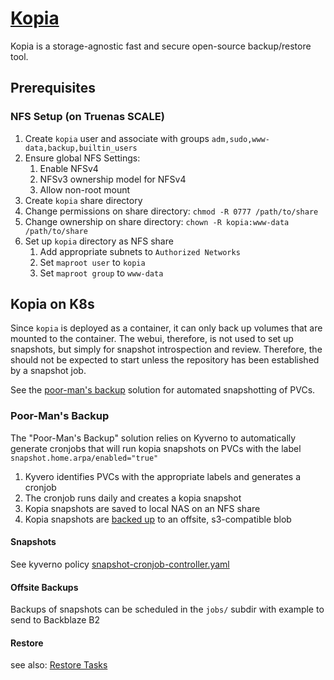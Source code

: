 # [Kopia](https://kopia.io/docs/getting-started/)

Kopia is a storage-agnostic fast and secure open-source backup/restore tool.

## Prerequisites

### NFS Setup (on Truenas SCALE)

1. Create `kopia` user and associate with groups `adm,sudo,www-data,backup,builtin_users`
2. Ensure global NFS Settings:
   1. Enable NFSv4
   2. NFSv3 ownership model for NFSv4
   3. Allow non-root mount
3. Create `kopia` share directory
4. Change permissions on share directory: `chmod -R 0777 /path/to/share`
5. Change ownership on share directory: `chown -R kopia:www-data /path/to/share`
6. Set up `kopia` directory as NFS share
   1. Add appropriate subnets to `Authorized Networks`
   2. Set `maproot user` to `kopia`
   3. Set `maproot group` to `www-data`

## Kopia on K8s

Since `kopia` is deployed as a container, it can only back up volumes that are mounted to the container.
The webui, therefore, is not used to set up snapshots, but simply for snapshot introspection and review.
Therefore, the should not be expected to start unless the repository has been established by a snapshot job.

See the [poor-man's backup](#poor-mans-backup) solution for automated snapshotting of PVCs.

### Poor-Man's Backup

The "Poor-Man's Backup" solution relies on Kyverno
to automatically generate cronjobs that will run kopia snapshots
on PVCs with the label `snapshot.home.arpa/enabled="true"`

1. Kyvero identifies PVCs with the appropriate labels and generates a cronjob
2. The cronjob runs daily and creates a kopia snapshot
3. Kopia snapshots are saved to local NAS on an NFS share
4. Kopia snapshots are [backed up](#offsite-backups) to an offsite, s3-compatible blob

#### Snapshots

See kyverno policy [snapshot-cronjob-controller.yaml](./jobs/snapshot-cronjob-controller.yaml)

#### Offsite Backups

Backups of snapshots can be scheduled in the `jobs/` subdir with example to send to Backblaze B2

#### Restore

see also: [Restore Tasks](../../../../.taskfiles/RestoreTasks.yaml)
